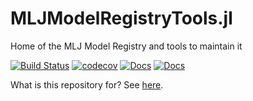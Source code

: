 # MLJModelRegistryTools.jl

Home of the MLJ Model Registry and tools to maintain it

[![Build Status](https://github.com/JuliaAI/MLJModelRegistryTools.jl/workflows/CI/badge.svg)](https://github.com/JuliaAI/MLJModelRegistryTools.jl/actions)
[![codecov](https://codecov.io/gh/JuliaAI/MLJModelRegistryTools.jl/graph/badge.svg?token=9IWT9KYINZ)](https://codecov.io/gh/JuliaAI/MLJModelRegistryTools.jl?branch=dev)
[![Docs](https://img.shields.io/badge/docs-dev-blue.svg)](https://juliaai.github.io/MLJModelRegistryTools.jl/dev/)
[![Docs](https://img.shields.io/badge/docs-stable-blue.svg)](https://juliaai.github.io/MLJModelRegistryTools.jl/stable/)

What is this repository for? See
[here](https://juliaai.github.io/MLJModelRegistryTools.jl/stable/#What's-this-repository-for?).


